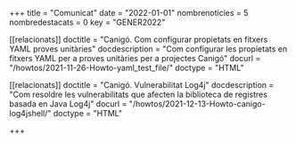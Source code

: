 +++
title             = "Comunicat"
date	 	  	  = "2022-01-01"
nombrenoticies    = 5
nombredestacats   = 0
key 		  	  = "GENER2022"

[[relacionats]]
doctitle          = "Canigó. Com configurar propietats en fitxers YAML proves unitàries"
docdescription    = "Com configurar les propietats en fitxers YAML per a proves unitàries per a projectes Canigó"
docurl            = "/howtos/2021-11-26-Howto-yaml_test_file/"
doctype           = "HTML"

[[relacionats]]
doctitle          = "Canigó. Vulnerabilitat Log4j"
docdescription    = "Com resoldre les vulnerabilitats que afecten la biblioteca de registres basada en Java Log4j"
docurl            = "/howtos/2021-12-13-Howto-canigo-log4jshell/"
doctype           = "HTML"

+++
